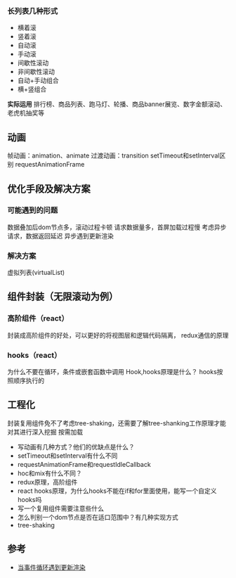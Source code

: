 
### 长列表几种形式
- 横着滚
- 竖着滚
- 自动滚
- 手动滚
- 间歇性滚动
- 非间歇性滚动
- 自动+手动组合
- 横+竖组合

**实际运用**
排行榜、商品列表、跑马灯、轮播、商品banner展览、数字金额滚动、老虎机抽奖等

## 动画
帧动画：animation、animate
过渡动画：transition
setTimeout和setInterval区别
requestAnimationFrame

## 优化手段及解决方案
### 可能遇到的问题
数据叠加后dom节点多，滚动过程卡顿
请求数据量多，首屏加载过程慢
考虑异步请求，数据返回延迟
异步遇到更新渲染
### 解决方案
虚拟列表(virtualList)

## 组件封装（无限滚动为例）
### 高阶组件（react）
封装成高阶组件的好处，可以更好的将视图层和逻辑代码隔离，
redux通信的原理

### hooks（react）
为什么不要在循环，条件或嵌套函数中调用 Hook,hooks原理是什么？
hooks按照顺序执行的

## 工程化
封装复用组件免不了考虑tree-shaking，还需要了解tree-shanking工作原理才能对其进行深入挖掘
按需加载

- 写动画有几种方式？他们的优缺点是什么？
- setTimeout和setInterval有什么不同
- requestAnimationFrame和requestIdleCallback
- hoc和mix有什么不同？
- redux原理，高阶组件
- react hooks原理，为什么hooks不能在if和for里面使用，能写一个自定义hooks吗
- 写一个复用组件需要注意些什么
- 怎么判别一个dom节点是否在适口范围中？有几种实现方式
- tree-shaking


## 参考
- [当事件循环遇到更新渲染](https://zhuanlan.zhihu.com/p/267273074)